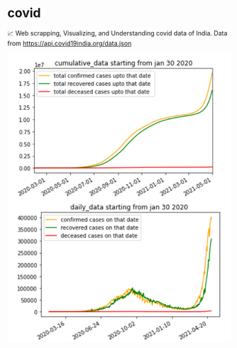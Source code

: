 # covid
📈 Web scrapping, Visualizing, and Understanding covid data of India. Data from https://api.covid19india.org/data.json

![](/images/covid-image.png)
